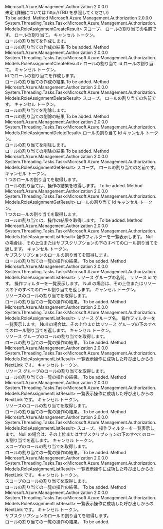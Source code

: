 <Type Name="IRoleAssignmentOperations" FullName="Microsoft.Azure.Management.Authorization.IRoleAssignmentOperations">
  <TypeSignature Language="C#" Value="public interface IRoleAssignmentOperations" />
  <TypeSignature Language="ILAsm" Value=".class public interface auto ansi abstract IRoleAssignmentOperations" />
  <TypeSignature Language="DocId" Value="T:Microsoft.Azure.Management.Authorization.IRoleAssignmentOperations" />
  <TypeSignature Language="VB.NET" Value="Public Interface IRoleAssignmentOperations" />
  <TypeSignature Language="F#" Value="type IRoleAssignmentOperations = interface" />
  <AssemblyInfo>
    <AssemblyName>Microsoft.Azure.Management.Authorization</AssemblyName>
    <AssemblyVersion>2.0.0.0</AssemblyVersion>
  </AssemblyInfo>
  <Interfaces />
  <Docs>
    <summary>
            未定 (詳細については http://TBD を参照してください)
            </summary>
    <remarks>To be added.</remarks>
  </Docs>
  <Members>
    <Member MemberName="CreateAsync">
      <MemberSignature Language="C#" Value="public System.Threading.Tasks.Task&lt;Microsoft.Azure.Management.Authorization.Models.RoleAssignmentCreateResult&gt; CreateAsync (string scope, Guid roleAssignmentName, Microsoft.Azure.Management.Authorization.Models.RoleAssignmentCreateParameters parameters, System.Threading.CancellationToken cancellationToken);" />
      <MemberSignature Language="ILAsm" Value=".method public hidebysig newslot virtual instance class System.Threading.Tasks.Task`1&lt;class Microsoft.Azure.Management.Authorization.Models.RoleAssignmentCreateResult&gt; CreateAsync(string scope, valuetype System.Guid roleAssignmentName, class Microsoft.Azure.Management.Authorization.Models.RoleAssignmentCreateParameters parameters, valuetype System.Threading.CancellationToken cancellationToken) cil managed" />
      <MemberSignature Language="DocId" Value="M:Microsoft.Azure.Management.Authorization.IRoleAssignmentOperations.CreateAsync(System.String,System.Guid,Microsoft.Azure.Management.Authorization.Models.RoleAssignmentCreateParameters,System.Threading.CancellationToken)" />
      <MemberSignature Language="F#" Value="abstract member CreateAsync : string * Guid * Microsoft.Azure.Management.Authorization.Models.RoleAssignmentCreateParameters * System.Threading.CancellationToken -&gt; System.Threading.Tasks.Task&lt;Microsoft.Azure.Management.Authorization.Models.RoleAssignmentCreateResult&gt;" Usage="iRoleAssignmentOperations.CreateAsync (scope, roleAssignmentName, parameters, cancellationToken)" />
      <MemberType>Method</MemberType>
      <AssemblyInfo>
        <AssemblyName>Microsoft.Azure.Management.Authorization</AssemblyName>
        <AssemblyVersion>2.0.0.0</AssemblyVersion>
      </AssemblyInfo>
      <ReturnValue>
        <ReturnType>System.Threading.Tasks.Task&lt;Microsoft.Azure.Management.Authorization.Models.RoleAssignmentCreateResult&gt;</ReturnType>
      </ReturnValue>
      <Parameters>
        <Parameter Name="scope" Type="System.String" />
        <Parameter Name="roleAssignmentName" Type="System.Guid" />
        <Parameter Name="parameters" Type="Microsoft.Azure.Management.Authorization.Models.RoleAssignmentCreateParameters" />
        <Parameter Name="cancellationToken" Type="System.Threading.CancellationToken" />
      </Parameters>
      <Docs>
        <param name="scope">
            スコープ。
            </param>
        <param name="roleAssignmentName">
            ロールの割り当ての名前です。
            </param>
        <param name="parameters">
            ロールの割り当て。
            </param>
        <param name="cancellationToken">
            キャンセル トークン。
            </param>
        <summary>
            ロールの割り当てを作成します。
            </summary>
        <returns>
            ロールの割り当ての作成の結果
            </returns>
        <remarks>To be added.</remarks>
      </Docs>
    </Member>
    <Member MemberName="CreateByIdAsync">
      <MemberSignature Language="C#" Value="public System.Threading.Tasks.Task&lt;Microsoft.Azure.Management.Authorization.Models.RoleAssignmentCreateResult&gt; CreateByIdAsync (string roleAssignmentId, Microsoft.Azure.Management.Authorization.Models.RoleAssignmentCreateParameters parameters, System.Threading.CancellationToken cancellationToken);" />
      <MemberSignature Language="ILAsm" Value=".method public hidebysig newslot virtual instance class System.Threading.Tasks.Task`1&lt;class Microsoft.Azure.Management.Authorization.Models.RoleAssignmentCreateResult&gt; CreateByIdAsync(string roleAssignmentId, class Microsoft.Azure.Management.Authorization.Models.RoleAssignmentCreateParameters parameters, valuetype System.Threading.CancellationToken cancellationToken) cil managed" />
      <MemberSignature Language="DocId" Value="M:Microsoft.Azure.Management.Authorization.IRoleAssignmentOperations.CreateByIdAsync(System.String,Microsoft.Azure.Management.Authorization.Models.RoleAssignmentCreateParameters,System.Threading.CancellationToken)" />
      <MemberSignature Language="F#" Value="abstract member CreateByIdAsync : string * Microsoft.Azure.Management.Authorization.Models.RoleAssignmentCreateParameters * System.Threading.CancellationToken -&gt; System.Threading.Tasks.Task&lt;Microsoft.Azure.Management.Authorization.Models.RoleAssignmentCreateResult&gt;" Usage="iRoleAssignmentOperations.CreateByIdAsync (roleAssignmentId, parameters, cancellationToken)" />
      <MemberType>Method</MemberType>
      <AssemblyInfo>
        <AssemblyName>Microsoft.Azure.Management.Authorization</AssemblyName>
        <AssemblyVersion>2.0.0.0</AssemblyVersion>
      </AssemblyInfo>
      <ReturnValue>
        <ReturnType>System.Threading.Tasks.Task&lt;Microsoft.Azure.Management.Authorization.Models.RoleAssignmentCreateResult&gt;</ReturnType>
      </ReturnValue>
      <Parameters>
        <Parameter Name="roleAssignmentId" Type="System.String" />
        <Parameter Name="parameters" Type="Microsoft.Azure.Management.Authorization.Models.RoleAssignmentCreateParameters" />
        <Parameter Name="cancellationToken" Type="System.Threading.CancellationToken" />
      </Parameters>
      <Docs>
        <param name="roleAssignmentId">
            ロールの割り当て Id
            </param>
        <param name="parameters">
            ロールの割り当て。
            </param>
        <param name="cancellationToken">
            キャンセル トークン。
            </param>
        <summary>
            Id でロールの割り当てを作成します。
            </summary>
        <returns>
            ロールの割り当ての作成の結果
            </returns>
        <remarks>To be added.</remarks>
      </Docs>
    </Member>
    <Member MemberName="DeleteAsync">
      <MemberSignature Language="C#" Value="public System.Threading.Tasks.Task&lt;Microsoft.Azure.Management.Authorization.Models.RoleAssignmentDeleteResult&gt; DeleteAsync (string scope, Guid roleAssignmentName, System.Threading.CancellationToken cancellationToken);" />
      <MemberSignature Language="ILAsm" Value=".method public hidebysig newslot virtual instance class System.Threading.Tasks.Task`1&lt;class Microsoft.Azure.Management.Authorization.Models.RoleAssignmentDeleteResult&gt; DeleteAsync(string scope, valuetype System.Guid roleAssignmentName, valuetype System.Threading.CancellationToken cancellationToken) cil managed" />
      <MemberSignature Language="DocId" Value="M:Microsoft.Azure.Management.Authorization.IRoleAssignmentOperations.DeleteAsync(System.String,System.Guid,System.Threading.CancellationToken)" />
      <MemberSignature Language="F#" Value="abstract member DeleteAsync : string * Guid * System.Threading.CancellationToken -&gt; System.Threading.Tasks.Task&lt;Microsoft.Azure.Management.Authorization.Models.RoleAssignmentDeleteResult&gt;" Usage="iRoleAssignmentOperations.DeleteAsync (scope, roleAssignmentName, cancellationToken)" />
      <MemberType>Method</MemberType>
      <AssemblyInfo>
        <AssemblyName>Microsoft.Azure.Management.Authorization</AssemblyName>
        <AssemblyVersion>2.0.0.0</AssemblyVersion>
      </AssemblyInfo>
      <ReturnValue>
        <ReturnType>System.Threading.Tasks.Task&lt;Microsoft.Azure.Management.Authorization.Models.RoleAssignmentDeleteResult&gt;</ReturnType>
      </ReturnValue>
      <Parameters>
        <Parameter Name="scope" Type="System.String" />
        <Parameter Name="roleAssignmentName" Type="System.Guid" />
        <Parameter Name="cancellationToken" Type="System.Threading.CancellationToken" />
      </Parameters>
      <Docs>
        <param name="scope">
            スコープ。
            </param>
        <param name="roleAssignmentName">
            ロールの割り当ての名前です。
            </param>
        <param name="cancellationToken">
            キャンセル トークン。
            </param>
        <summary>
            ロールの割り当てを削除します。
            </summary>
        <returns>
            ロールの割り当ての削除の結果
            </returns>
        <remarks>To be added.</remarks>
      </Docs>
    </Member>
    <Member MemberName="DeleteByIdAsync">
      <MemberSignature Language="C#" Value="public System.Threading.Tasks.Task&lt;Microsoft.Azure.Management.Authorization.Models.RoleAssignmentDeleteResult&gt; DeleteByIdAsync (string roleAssignmentId, System.Threading.CancellationToken cancellationToken);" />
      <MemberSignature Language="ILAsm" Value=".method public hidebysig newslot virtual instance class System.Threading.Tasks.Task`1&lt;class Microsoft.Azure.Management.Authorization.Models.RoleAssignmentDeleteResult&gt; DeleteByIdAsync(string roleAssignmentId, valuetype System.Threading.CancellationToken cancellationToken) cil managed" />
      <MemberSignature Language="DocId" Value="M:Microsoft.Azure.Management.Authorization.IRoleAssignmentOperations.DeleteByIdAsync(System.String,System.Threading.CancellationToken)" />
      <MemberSignature Language="F#" Value="abstract member DeleteByIdAsync : string * System.Threading.CancellationToken -&gt; System.Threading.Tasks.Task&lt;Microsoft.Azure.Management.Authorization.Models.RoleAssignmentDeleteResult&gt;" Usage="iRoleAssignmentOperations.DeleteByIdAsync (roleAssignmentId, cancellationToken)" />
      <MemberType>Method</MemberType>
      <AssemblyInfo>
        <AssemblyName>Microsoft.Azure.Management.Authorization</AssemblyName>
        <AssemblyVersion>2.0.0.0</AssemblyVersion>
      </AssemblyInfo>
      <ReturnValue>
        <ReturnType>System.Threading.Tasks.Task&lt;Microsoft.Azure.Management.Authorization.Models.RoleAssignmentDeleteResult&gt;</ReturnType>
      </ReturnValue>
      <Parameters>
        <Parameter Name="roleAssignmentId" Type="System.String" />
        <Parameter Name="cancellationToken" Type="System.Threading.CancellationToken" />
      </Parameters>
      <Docs>
        <param name="roleAssignmentId">
            ロールの割り当て Id
            </param>
        <param name="cancellationToken">
            キャンセル トークン。
            </param>
        <summary>
            ロールの割り当てを削除します。
            </summary>
        <returns>
            ロールの割り当ての削除の結果
            </returns>
        <remarks>To be added.</remarks>
      </Docs>
    </Member>
    <Member MemberName="GetAsync">
      <MemberSignature Language="C#" Value="public System.Threading.Tasks.Task&lt;Microsoft.Azure.Management.Authorization.Models.RoleAssignmentGetResult&gt; GetAsync (string scope, Guid roleAssignmentName, System.Threading.CancellationToken cancellationToken);" />
      <MemberSignature Language="ILAsm" Value=".method public hidebysig newslot virtual instance class System.Threading.Tasks.Task`1&lt;class Microsoft.Azure.Management.Authorization.Models.RoleAssignmentGetResult&gt; GetAsync(string scope, valuetype System.Guid roleAssignmentName, valuetype System.Threading.CancellationToken cancellationToken) cil managed" />
      <MemberSignature Language="DocId" Value="M:Microsoft.Azure.Management.Authorization.IRoleAssignmentOperations.GetAsync(System.String,System.Guid,System.Threading.CancellationToken)" />
      <MemberSignature Language="F#" Value="abstract member GetAsync : string * Guid * System.Threading.CancellationToken -&gt; System.Threading.Tasks.Task&lt;Microsoft.Azure.Management.Authorization.Models.RoleAssignmentGetResult&gt;" Usage="iRoleAssignmentOperations.GetAsync (scope, roleAssignmentName, cancellationToken)" />
      <MemberType>Method</MemberType>
      <AssemblyInfo>
        <AssemblyName>Microsoft.Azure.Management.Authorization</AssemblyName>
        <AssemblyVersion>2.0.0.0</AssemblyVersion>
      </AssemblyInfo>
      <ReturnValue>
        <ReturnType>System.Threading.Tasks.Task&lt;Microsoft.Azure.Management.Authorization.Models.RoleAssignmentGetResult&gt;</ReturnType>
      </ReturnValue>
      <Parameters>
        <Parameter Name="scope" Type="System.String" />
        <Parameter Name="roleAssignmentName" Type="System.Guid" />
        <Parameter Name="cancellationToken" Type="System.Threading.CancellationToken" />
      </Parameters>
      <Docs>
        <param name="scope">
            スコープ。
            </param>
        <param name="roleAssignmentName">
            ロールの割り当ての名前です。
            </param>
        <param name="cancellationToken">
            キャンセル トークン。
            </param>
        <summary>
            1 つのロールの割り当てを取得します。
            </summary>
        <returns>
            ロールの割り当ては、操作の結果を取得します。
            </returns>
        <remarks>To be added.</remarks>
      </Docs>
    </Member>
    <Member MemberName="GetByIdAsync">
      <MemberSignature Language="C#" Value="public System.Threading.Tasks.Task&lt;Microsoft.Azure.Management.Authorization.Models.RoleAssignmentGetResult&gt; GetByIdAsync (string roleAssignmentId, System.Threading.CancellationToken cancellationToken);" />
      <MemberSignature Language="ILAsm" Value=".method public hidebysig newslot virtual instance class System.Threading.Tasks.Task`1&lt;class Microsoft.Azure.Management.Authorization.Models.RoleAssignmentGetResult&gt; GetByIdAsync(string roleAssignmentId, valuetype System.Threading.CancellationToken cancellationToken) cil managed" />
      <MemberSignature Language="DocId" Value="M:Microsoft.Azure.Management.Authorization.IRoleAssignmentOperations.GetByIdAsync(System.String,System.Threading.CancellationToken)" />
      <MemberSignature Language="F#" Value="abstract member GetByIdAsync : string * System.Threading.CancellationToken -&gt; System.Threading.Tasks.Task&lt;Microsoft.Azure.Management.Authorization.Models.RoleAssignmentGetResult&gt;" Usage="iRoleAssignmentOperations.GetByIdAsync (roleAssignmentId, cancellationToken)" />
      <MemberType>Method</MemberType>
      <AssemblyInfo>
        <AssemblyName>Microsoft.Azure.Management.Authorization</AssemblyName>
        <AssemblyVersion>2.0.0.0</AssemblyVersion>
      </AssemblyInfo>
      <ReturnValue>
        <ReturnType>System.Threading.Tasks.Task&lt;Microsoft.Azure.Management.Authorization.Models.RoleAssignmentGetResult&gt;</ReturnType>
      </ReturnValue>
      <Parameters>
        <Parameter Name="roleAssignmentId" Type="System.String" />
        <Parameter Name="cancellationToken" Type="System.Threading.CancellationToken" />
      </Parameters>
      <Docs>
        <param name="roleAssignmentId">
            ロールの割り当て Id
            </param>
        <param name="cancellationToken">
            キャンセル トークン。
            </param>
        <summary>
            1 つのロールの割り当てを取得します。
            </summary>
        <returns>
            ロールの割り当ては、操作の結果を取得します。
            </returns>
        <remarks>To be added.</remarks>
      </Docs>
    </Member>
    <Member MemberName="ListAsync">
      <MemberSignature Language="C#" Value="public System.Threading.Tasks.Task&lt;Microsoft.Azure.Management.Authorization.Models.RoleAssignmentListResult&gt; ListAsync (Microsoft.Azure.Management.Authorization.ListAssignmentsFilterParameters parameters, System.Threading.CancellationToken cancellationToken);" />
      <MemberSignature Language="ILAsm" Value=".method public hidebysig newslot virtual instance class System.Threading.Tasks.Task`1&lt;class Microsoft.Azure.Management.Authorization.Models.RoleAssignmentListResult&gt; ListAsync(class Microsoft.Azure.Management.Authorization.ListAssignmentsFilterParameters parameters, valuetype System.Threading.CancellationToken cancellationToken) cil managed" />
      <MemberSignature Language="DocId" Value="M:Microsoft.Azure.Management.Authorization.IRoleAssignmentOperations.ListAsync(Microsoft.Azure.Management.Authorization.ListAssignmentsFilterParameters,System.Threading.CancellationToken)" />
      <MemberSignature Language="F#" Value="abstract member ListAsync : Microsoft.Azure.Management.Authorization.ListAssignmentsFilterParameters * System.Threading.CancellationToken -&gt; System.Threading.Tasks.Task&lt;Microsoft.Azure.Management.Authorization.Models.RoleAssignmentListResult&gt;" Usage="iRoleAssignmentOperations.ListAsync (parameters, cancellationToken)" />
      <MemberType>Method</MemberType>
      <AssemblyInfo>
        <AssemblyName>Microsoft.Azure.Management.Authorization</AssemblyName>
        <AssemblyVersion>2.0.0.0</AssemblyVersion>
      </AssemblyInfo>
      <ReturnValue>
        <ReturnType>System.Threading.Tasks.Task&lt;Microsoft.Azure.Management.Authorization.Models.RoleAssignmentListResult&gt;</ReturnType>
      </ReturnValue>
      <Parameters>
        <Parameter Name="parameters" Type="Microsoft.Azure.Management.Authorization.ListAssignmentsFilterParameters" />
        <Parameter Name="cancellationToken" Type="System.Threading.CancellationToken" />
      </Parameters>
      <Docs>
        <param name="parameters">
            操作フィルターを一覧表示します。 Null の場合は、その上位またはサブスクリプションの下のすべてのロール割り当てを返します。
            </param>
        <param name="cancellationToken">
            キャンセル トークン。
            </param>
        <summary>
            サブスクリプションのロールの割り当てを取得します。
            </summary>
        <returns>
            ロールの割り当ての一覧の操作の結果。
            </returns>
        <remarks>To be added.</remarks>
      </Docs>
    </Member>
    <Member MemberName="ListForResourceAsync">
      <MemberSignature Language="C#" Value="public System.Threading.Tasks.Task&lt;Microsoft.Azure.Management.Authorization.Models.RoleAssignmentListResult&gt; ListForResourceAsync (string resourceGroupName, Microsoft.Azure.ResourceIdentity identity, Microsoft.Azure.Management.Authorization.ListAssignmentsFilterParameters parameters, System.Threading.CancellationToken cancellationToken);" />
      <MemberSignature Language="ILAsm" Value=".method public hidebysig newslot virtual instance class System.Threading.Tasks.Task`1&lt;class Microsoft.Azure.Management.Authorization.Models.RoleAssignmentListResult&gt; ListForResourceAsync(string resourceGroupName, class Microsoft.Azure.ResourceIdentity identity, class Microsoft.Azure.Management.Authorization.ListAssignmentsFilterParameters parameters, valuetype System.Threading.CancellationToken cancellationToken) cil managed" />
      <MemberSignature Language="DocId" Value="M:Microsoft.Azure.Management.Authorization.IRoleAssignmentOperations.ListForResourceAsync(System.String,Microsoft.Azure.ResourceIdentity,Microsoft.Azure.Management.Authorization.ListAssignmentsFilterParameters,System.Threading.CancellationToken)" />
      <MemberSignature Language="F#" Value="abstract member ListForResourceAsync : string * Microsoft.Azure.ResourceIdentity * Microsoft.Azure.Management.Authorization.ListAssignmentsFilterParameters * System.Threading.CancellationToken -&gt; System.Threading.Tasks.Task&lt;Microsoft.Azure.Management.Authorization.Models.RoleAssignmentListResult&gt;" Usage="iRoleAssignmentOperations.ListForResourceAsync (resourceGroupName, identity, parameters, cancellationToken)" />
      <MemberType>Method</MemberType>
      <AssemblyInfo>
        <AssemblyName>Microsoft.Azure.Management.Authorization</AssemblyName>
        <AssemblyVersion>2.0.0.0</AssemblyVersion>
      </AssemblyInfo>
      <ReturnValue>
        <ReturnType>System.Threading.Tasks.Task&lt;Microsoft.Azure.Management.Authorization.Models.RoleAssignmentListResult&gt;</ReturnType>
      </ReturnValue>
      <Parameters>
        <Parameter Name="resourceGroupName" Type="System.String" />
        <Parameter Name="identity" Type="Microsoft.Azure.ResourceIdentity" />
        <Parameter Name="parameters" Type="Microsoft.Azure.Management.Authorization.ListAssignmentsFilterParameters" />
        <Parameter Name="cancellationToken" Type="System.Threading.CancellationToken" />
      </Parameters>
      <Docs>
        <param name="resourceGroupName">
            リソース グループの名前。
            </param>
        <param name="identity">
            リソース id です。
            </param>
        <param name="parameters">
            操作フィルターを一覧表示します。 Null の場合は、その上位またはリソースの下のすべてのロール割り当てを返します。
            </param>
        <param name="cancellationToken">
            キャンセル トークン。
            </param>
        <summary>
            リソースのロールの割り当てを取得します。
            </summary>
        <returns>
            ロールの割り当ての一覧の操作の結果。
            </returns>
        <remarks>To be added.</remarks>
      </Docs>
    </Member>
    <Member MemberName="ListForResourceGroupAsync">
      <MemberSignature Language="C#" Value="public System.Threading.Tasks.Task&lt;Microsoft.Azure.Management.Authorization.Models.RoleAssignmentListResult&gt; ListForResourceGroupAsync (string resourceGroupName, Microsoft.Azure.Management.Authorization.ListAssignmentsFilterParameters parameters, System.Threading.CancellationToken cancellationToken);" />
      <MemberSignature Language="ILAsm" Value=".method public hidebysig newslot virtual instance class System.Threading.Tasks.Task`1&lt;class Microsoft.Azure.Management.Authorization.Models.RoleAssignmentListResult&gt; ListForResourceGroupAsync(string resourceGroupName, class Microsoft.Azure.Management.Authorization.ListAssignmentsFilterParameters parameters, valuetype System.Threading.CancellationToken cancellationToken) cil managed" />
      <MemberSignature Language="DocId" Value="M:Microsoft.Azure.Management.Authorization.IRoleAssignmentOperations.ListForResourceGroupAsync(System.String,Microsoft.Azure.Management.Authorization.ListAssignmentsFilterParameters,System.Threading.CancellationToken)" />
      <MemberSignature Language="F#" Value="abstract member ListForResourceGroupAsync : string * Microsoft.Azure.Management.Authorization.ListAssignmentsFilterParameters * System.Threading.CancellationToken -&gt; System.Threading.Tasks.Task&lt;Microsoft.Azure.Management.Authorization.Models.RoleAssignmentListResult&gt;" Usage="iRoleAssignmentOperations.ListForResourceGroupAsync (resourceGroupName, parameters, cancellationToken)" />
      <MemberType>Method</MemberType>
      <AssemblyInfo>
        <AssemblyName>Microsoft.Azure.Management.Authorization</AssemblyName>
        <AssemblyVersion>2.0.0.0</AssemblyVersion>
      </AssemblyInfo>
      <ReturnValue>
        <ReturnType>System.Threading.Tasks.Task&lt;Microsoft.Azure.Management.Authorization.Models.RoleAssignmentListResult&gt;</ReturnType>
      </ReturnValue>
      <Parameters>
        <Parameter Name="resourceGroupName" Type="System.String" />
        <Parameter Name="parameters" Type="Microsoft.Azure.Management.Authorization.ListAssignmentsFilterParameters" />
        <Parameter Name="cancellationToken" Type="System.Threading.CancellationToken" />
      </Parameters>
      <Docs>
        <param name="resourceGroupName">
            リソース グループ名。
            </param>
        <param name="parameters">
            操作フィルターを一覧表示します。 Null の場合は、その上位またはリソース グループの下のすべてのロール割り当てを返します。
            </param>
        <param name="cancellationToken">
            キャンセル トークン。
            </param>
        <summary>
            リソース グループのロールの割り当てを取得します。
            </summary>
        <returns>
            ロールの割り当ての一覧の操作の結果。
            </returns>
        <remarks>To be added.</remarks>
      </Docs>
    </Member>
    <Member MemberName="ListForResourceGroupNextAsync">
      <MemberSignature Language="C#" Value="public System.Threading.Tasks.Task&lt;Microsoft.Azure.Management.Authorization.Models.RoleAssignmentListResult&gt; ListForResourceGroupNextAsync (string nextLink, System.Threading.CancellationToken cancellationToken);" />
      <MemberSignature Language="ILAsm" Value=".method public hidebysig newslot virtual instance class System.Threading.Tasks.Task`1&lt;class Microsoft.Azure.Management.Authorization.Models.RoleAssignmentListResult&gt; ListForResourceGroupNextAsync(string nextLink, valuetype System.Threading.CancellationToken cancellationToken) cil managed" />
      <MemberSignature Language="DocId" Value="M:Microsoft.Azure.Management.Authorization.IRoleAssignmentOperations.ListForResourceGroupNextAsync(System.String,System.Threading.CancellationToken)" />
      <MemberSignature Language="F#" Value="abstract member ListForResourceGroupNextAsync : string * System.Threading.CancellationToken -&gt; System.Threading.Tasks.Task&lt;Microsoft.Azure.Management.Authorization.Models.RoleAssignmentListResult&gt;" Usage="iRoleAssignmentOperations.ListForResourceGroupNextAsync (nextLink, cancellationToken)" />
      <MemberType>Method</MemberType>
      <AssemblyInfo>
        <AssemblyName>Microsoft.Azure.Management.Authorization</AssemblyName>
        <AssemblyVersion>2.0.0.0</AssemblyVersion>
      </AssemblyInfo>
      <ReturnValue>
        <ReturnType>System.Threading.Tasks.Task&lt;Microsoft.Azure.Management.Authorization.Models.RoleAssignmentListResult&gt;</ReturnType>
      </ReturnValue>
      <Parameters>
        <Parameter Name="nextLink" Type="System.String" />
        <Parameter Name="cancellationToken" Type="System.Threading.CancellationToken" />
      </Parameters>
      <Docs>
        <param name="nextLink">
            一覧表示操作に成功した呼び出しからの NextLink です。
            </param>
        <param name="cancellationToken">
            キャンセル トークン。
            </param>
        <summary>
            リソース グループのロールの割り当てを取得します。
            </summary>
        <returns>
            ロールの割り当ての一覧の操作の結果。
            </returns>
        <remarks>To be added.</remarks>
      </Docs>
    </Member>
    <Member MemberName="ListForResourceNextAsync">
      <MemberSignature Language="C#" Value="public System.Threading.Tasks.Task&lt;Microsoft.Azure.Management.Authorization.Models.RoleAssignmentListResult&gt; ListForResourceNextAsync (string nextLink, System.Threading.CancellationToken cancellationToken);" />
      <MemberSignature Language="ILAsm" Value=".method public hidebysig newslot virtual instance class System.Threading.Tasks.Task`1&lt;class Microsoft.Azure.Management.Authorization.Models.RoleAssignmentListResult&gt; ListForResourceNextAsync(string nextLink, valuetype System.Threading.CancellationToken cancellationToken) cil managed" />
      <MemberSignature Language="DocId" Value="M:Microsoft.Azure.Management.Authorization.IRoleAssignmentOperations.ListForResourceNextAsync(System.String,System.Threading.CancellationToken)" />
      <MemberSignature Language="F#" Value="abstract member ListForResourceNextAsync : string * System.Threading.CancellationToken -&gt; System.Threading.Tasks.Task&lt;Microsoft.Azure.Management.Authorization.Models.RoleAssignmentListResult&gt;" Usage="iRoleAssignmentOperations.ListForResourceNextAsync (nextLink, cancellationToken)" />
      <MemberType>Method</MemberType>
      <AssemblyInfo>
        <AssemblyName>Microsoft.Azure.Management.Authorization</AssemblyName>
        <AssemblyVersion>2.0.0.0</AssemblyVersion>
      </AssemblyInfo>
      <ReturnValue>
        <ReturnType>System.Threading.Tasks.Task&lt;Microsoft.Azure.Management.Authorization.Models.RoleAssignmentListResult&gt;</ReturnType>
      </ReturnValue>
      <Parameters>
        <Parameter Name="nextLink" Type="System.String" />
        <Parameter Name="cancellationToken" Type="System.Threading.CancellationToken" />
      </Parameters>
      <Docs>
        <param name="nextLink">
            一覧表示操作に成功した呼び出しからの NextLink です。
            </param>
        <param name="cancellationToken">
            キャンセル トークン。
            </param>
        <summary>
            リソースのロールの割り当てを取得します。
            </summary>
        <returns>
            ロールの割り当ての一覧の操作の結果。
            </returns>
        <remarks>To be added.</remarks>
      </Docs>
    </Member>
    <Member MemberName="ListForScopeAsync">
      <MemberSignature Language="C#" Value="public System.Threading.Tasks.Task&lt;Microsoft.Azure.Management.Authorization.Models.RoleAssignmentListResult&gt; ListForScopeAsync (string scope, Microsoft.Azure.Management.Authorization.ListAssignmentsFilterParameters parameters, System.Threading.CancellationToken cancellationToken);" />
      <MemberSignature Language="ILAsm" Value=".method public hidebysig newslot virtual instance class System.Threading.Tasks.Task`1&lt;class Microsoft.Azure.Management.Authorization.Models.RoleAssignmentListResult&gt; ListForScopeAsync(string scope, class Microsoft.Azure.Management.Authorization.ListAssignmentsFilterParameters parameters, valuetype System.Threading.CancellationToken cancellationToken) cil managed" />
      <MemberSignature Language="DocId" Value="M:Microsoft.Azure.Management.Authorization.IRoleAssignmentOperations.ListForScopeAsync(System.String,Microsoft.Azure.Management.Authorization.ListAssignmentsFilterParameters,System.Threading.CancellationToken)" />
      <MemberSignature Language="F#" Value="abstract member ListForScopeAsync : string * Microsoft.Azure.Management.Authorization.ListAssignmentsFilterParameters * System.Threading.CancellationToken -&gt; System.Threading.Tasks.Task&lt;Microsoft.Azure.Management.Authorization.Models.RoleAssignmentListResult&gt;" Usage="iRoleAssignmentOperations.ListForScopeAsync (scope, parameters, cancellationToken)" />
      <MemberType>Method</MemberType>
      <AssemblyInfo>
        <AssemblyName>Microsoft.Azure.Management.Authorization</AssemblyName>
        <AssemblyVersion>2.0.0.0</AssemblyVersion>
      </AssemblyInfo>
      <ReturnValue>
        <ReturnType>System.Threading.Tasks.Task&lt;Microsoft.Azure.Management.Authorization.Models.RoleAssignmentListResult&gt;</ReturnType>
      </ReturnValue>
      <Parameters>
        <Parameter Name="scope" Type="System.String" />
        <Parameter Name="parameters" Type="Microsoft.Azure.Management.Authorization.ListAssignmentsFilterParameters" />
        <Parameter Name="cancellationToken" Type="System.Threading.CancellationToken" />
      </Parameters>
      <Docs>
        <param name="scope">
            スコープ。
            </param>
        <param name="parameters">
            操作フィルターを一覧表示します。 Null の場合は、その上位またはサブスクリプションの下のすべてのロール割り当てを返します。
            </param>
        <param name="cancellationToken">
            キャンセル トークン。
            </param>
        <summary>
            スコープのロールの割り当てを取得します。
            </summary>
        <returns>
            ロールの割り当ての一覧の操作の結果。
            </returns>
        <remarks>To be added.</remarks>
      </Docs>
    </Member>
    <Member MemberName="ListForScopeNextAsync">
      <MemberSignature Language="C#" Value="public System.Threading.Tasks.Task&lt;Microsoft.Azure.Management.Authorization.Models.RoleAssignmentListResult&gt; ListForScopeNextAsync (string nextLink, System.Threading.CancellationToken cancellationToken);" />
      <MemberSignature Language="ILAsm" Value=".method public hidebysig newslot virtual instance class System.Threading.Tasks.Task`1&lt;class Microsoft.Azure.Management.Authorization.Models.RoleAssignmentListResult&gt; ListForScopeNextAsync(string nextLink, valuetype System.Threading.CancellationToken cancellationToken) cil managed" />
      <MemberSignature Language="DocId" Value="M:Microsoft.Azure.Management.Authorization.IRoleAssignmentOperations.ListForScopeNextAsync(System.String,System.Threading.CancellationToken)" />
      <MemberSignature Language="F#" Value="abstract member ListForScopeNextAsync : string * System.Threading.CancellationToken -&gt; System.Threading.Tasks.Task&lt;Microsoft.Azure.Management.Authorization.Models.RoleAssignmentListResult&gt;" Usage="iRoleAssignmentOperations.ListForScopeNextAsync (nextLink, cancellationToken)" />
      <MemberType>Method</MemberType>
      <AssemblyInfo>
        <AssemblyName>Microsoft.Azure.Management.Authorization</AssemblyName>
        <AssemblyVersion>2.0.0.0</AssemblyVersion>
      </AssemblyInfo>
      <ReturnValue>
        <ReturnType>System.Threading.Tasks.Task&lt;Microsoft.Azure.Management.Authorization.Models.RoleAssignmentListResult&gt;</ReturnType>
      </ReturnValue>
      <Parameters>
        <Parameter Name="nextLink" Type="System.String" />
        <Parameter Name="cancellationToken" Type="System.Threading.CancellationToken" />
      </Parameters>
      <Docs>
        <param name="nextLink">
            一覧表示操作に成功した呼び出しからの NextLink です。
            </param>
        <param name="cancellationToken">
            キャンセル トークン。
            </param>
        <summary>
            スコープのロールの割り当てを取得します。
            </summary>
        <returns>
            ロールの割り当ての一覧の操作の結果。
            </returns>
        <remarks>To be added.</remarks>
      </Docs>
    </Member>
    <Member MemberName="ListNextAsync">
      <MemberSignature Language="C#" Value="public System.Threading.Tasks.Task&lt;Microsoft.Azure.Management.Authorization.Models.RoleAssignmentListResult&gt; ListNextAsync (string nextLink, System.Threading.CancellationToken cancellationToken);" />
      <MemberSignature Language="ILAsm" Value=".method public hidebysig newslot virtual instance class System.Threading.Tasks.Task`1&lt;class Microsoft.Azure.Management.Authorization.Models.RoleAssignmentListResult&gt; ListNextAsync(string nextLink, valuetype System.Threading.CancellationToken cancellationToken) cil managed" />
      <MemberSignature Language="DocId" Value="M:Microsoft.Azure.Management.Authorization.IRoleAssignmentOperations.ListNextAsync(System.String,System.Threading.CancellationToken)" />
      <MemberSignature Language="F#" Value="abstract member ListNextAsync : string * System.Threading.CancellationToken -&gt; System.Threading.Tasks.Task&lt;Microsoft.Azure.Management.Authorization.Models.RoleAssignmentListResult&gt;" Usage="iRoleAssignmentOperations.ListNextAsync (nextLink, cancellationToken)" />
      <MemberType>Method</MemberType>
      <AssemblyInfo>
        <AssemblyName>Microsoft.Azure.Management.Authorization</AssemblyName>
        <AssemblyVersion>2.0.0.0</AssemblyVersion>
      </AssemblyInfo>
      <ReturnValue>
        <ReturnType>System.Threading.Tasks.Task&lt;Microsoft.Azure.Management.Authorization.Models.RoleAssignmentListResult&gt;</ReturnType>
      </ReturnValue>
      <Parameters>
        <Parameter Name="nextLink" Type="System.String" />
        <Parameter Name="cancellationToken" Type="System.Threading.CancellationToken" />
      </Parameters>
      <Docs>
        <param name="nextLink">
            一覧表示操作に成功した呼び出しからの NextLink です。
            </param>
        <param name="cancellationToken">
            キャンセル トークン。
            </param>
        <summary>
            サブスクリプションのロールの割り当てを取得します。
            </summary>
        <returns>
            ロールの割り当ての一覧の操作の結果。
            </returns>
        <remarks>To be added.</remarks>
      </Docs>
    </Member>
  </Members>
</Type>